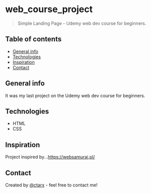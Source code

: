 # web_course_project
> Simple Landing Page - Udemy web dev course for beginners.

## Table of contents
* [General info](#general-info)
* [Technologies](#technologies)
* [Inspiration](#inspiration)
* [Contact](#contact)

## General info
It was my last project on the Udemy web dev course for beginners.

## Technologies
* HTML
* CSS

## Inspiration
Project inspired by...https://websamuraj.pl/
## Contact
Created by [@ctarx](https://twitter.com/ctarx) - feel free to contact me!
